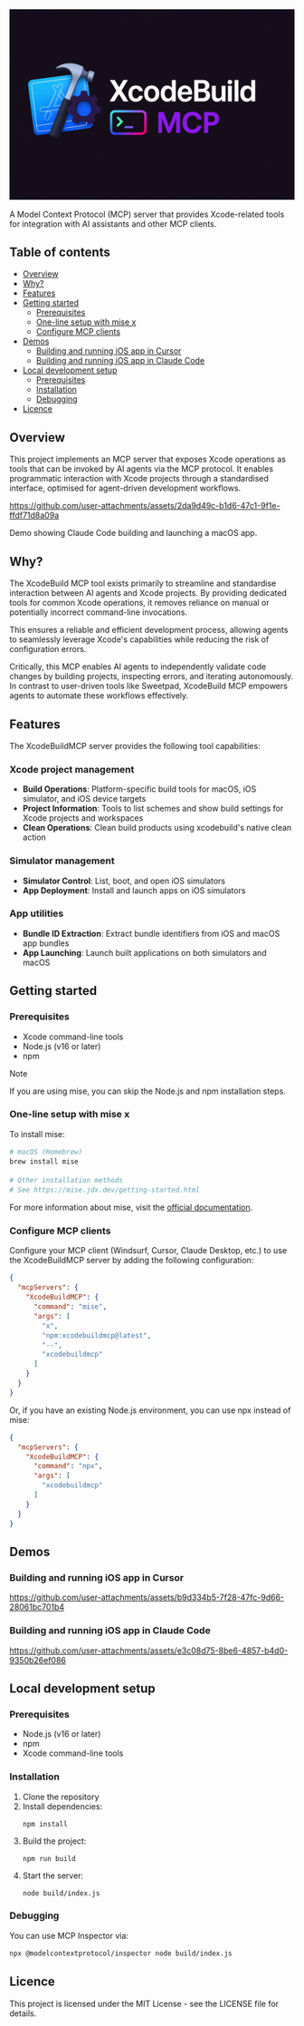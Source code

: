 <img src="banner.png" alt="XcodeBuild MCP" width="600"/>

A Model Context Protocol (MCP) server that provides Xcode-related tools for integration with AI assistants and other MCP clients.

## Table of contents

- [Overview](#overview)
- [Why?](#why)
- [Features](#features)
- [Getting started](#getting-started)
  - [Prerequisites](#prerequisites)
  - [One-line setup with mise x](#one-line-setup-with-mise-x)
  - [Configure MCP clients](#configure-mcp-clients)
- [Demos](#demos)
  - [Building and running iOS app in Cursor](#building-and-running-ios-app-in-cursor)
  - [Building and running iOS app in Claude Code](#building-and-running-ios-app-in-claude-code)
- [Local development setup](#local-development-setup)
  - [Prerequisites](#prerequisites-1)
  - [Installation](#installation)
  - [Debugging](#debugging)
- [Licence](#licence)


## Overview

This project implements an MCP server that exposes Xcode operations as tools that can be invoked by AI agents via the MCP protocol. It enables programmatic interaction with Xcode projects through a standardised interface, optimised for agent-driven development workflows.


https://github.com/user-attachments/assets/2da9d49c-b1d6-47c1-9f1e-ffdf71d8a09a
<caption>Demo showing Claude Code building and launching a macOS app.</caption>

## Why?

The XcodeBuild MCP tool exists primarily to streamline and standardise interaction between AI agents and Xcode projects. By providing dedicated tools for common Xcode operations, it removes reliance on manual or potentially incorrect command-line invocations.

This ensures a reliable and efficient development process, allowing agents to seamlessly leverage Xcode's capabilities while reducing the risk of configuration errors.

Critically, this MCP enables AI agents to independently validate code changes by building projects, inspecting errors, and iterating autonomously. In contrast to user-driven tools like Sweetpad, XcodeBuild MCP empowers agents to automate these workflows effectively.

## Features

The XcodeBuildMCP server provides the following tool capabilities:

### Xcode project management
- **Build Operations**: Platform-specific build tools for macOS, iOS simulator, and iOS device targets
- **Project Information**: Tools to list schemes and show build settings for Xcode projects and workspaces
- **Clean Operations**: Clean build products using xcodebuild's native clean action

### Simulator management
- **Simulator Control**: List, boot, and open iOS simulators 
- **App Deployment**: Install and launch apps on iOS simulators

### App utilities
- **Bundle ID Extraction**: Extract bundle identifiers from iOS and macOS app bundles
- **App Launching**: Launch built applications on both simulators and macOS


## Getting started

### Prerequisites

- Xcode command-line tools
- Node.js (v16 or later)
- npm

> [!NOTE]
> If you are using mise, you can skip the Node.js and npm installation steps.

### One-line setup with mise x

To install mise:
```bash
# macOS (Homebrew)
brew install mise

# Other installation methods
# See https://mise.jdx.dev/getting-started.html
```

For more information about mise, visit the [official documentation](https://mise.jdx.dev/).

### Configure MCP clients

Configure your MCP client (Windsurf, Cursor, Claude Desktop, etc.) to use the XcodeBuildMCP server by adding the following configuration:

```json
{
  "mcpServers": {
    "XcodeBuildMCP": {
      "command": "mise",
      "args": [
        "x",
        "npm:xcodebuildmcp@latest",
        "--",
        "xcodebuildmcp"
      ]
    }
  }
}
```

Or, if you have an existing Node.js environment, you can use npx instead of mise:

```json
{
  "mcpServers": {
    "XcodeBuildMCP": {
      "command": "npx",
      "args": [
        "xcodebuildmcp"
      ]
    }
  }
}
```

## Demos

### Building and running iOS app in Cursor
https://github.com/user-attachments/assets/b9d334b5-7f28-47fc-9d66-28061bc701b4


### Building and running iOS app in Claude Code
https://github.com/user-attachments/assets/e3c08d75-8be6-4857-b4d0-9350b26ef086


## Local development setup

### Prerequisites

- Node.js (v16 or later)
- npm
- Xcode command-line tools

### Installation

1. Clone the repository
2. Install dependencies:
   ```
   npm install
   ```
3. Build the project:
   ```
   npm run build
   ```
4. Start the server:
   ```
   node build/index.js
   ```

### Debugging

You can use MCP Inspector via:

```bash
npx @modelcontextprotocol/inspector node build/index.js
```   

## Licence

This project is licensed under the MIT License - see the LICENSE file for details.
